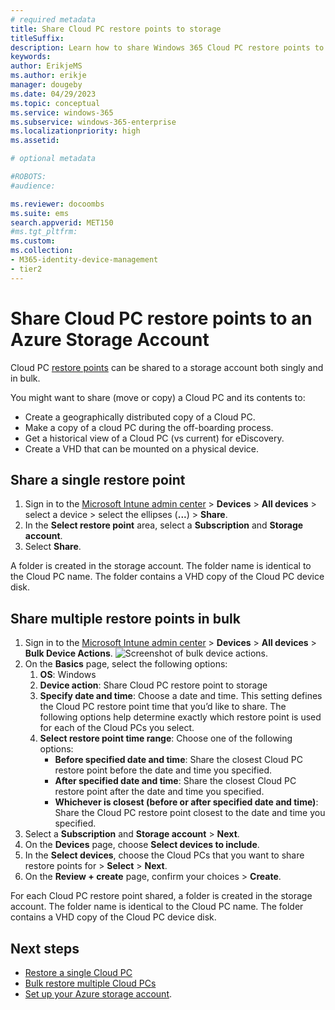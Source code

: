 ```yaml
---
# required metadata
title: Share Cloud PC restore points to storage
titleSuffix:
description: Learn how to share Windows 365 Cloud PC restore points to an Azure Storage Account.
keywords:
author: ErikjeMS 
ms.author: erikje
manager: dougeby
ms.date: 04/29/2023
ms.topic: conceptual
ms.service: windows-365
ms.subservice: windows-365-enterprise
ms.localizationpriority: high
ms.assetid: 

# optional metadata

#ROBOTS:
#audience:

ms.reviewer: docoombs
ms.suite: ems
search.appverid: MET150
#ms.tgt_pltfrm:
ms.custom: 
ms.collection:
- M365-identity-device-management
- tier2
---
```


# Share Cloud PC restore points to an Azure Storage Account

Cloud PC [restore points](restore-overview.md) can be shared to a storage account both singly and in bulk.

You might want to share (move or copy) a Cloud PC and its contents to:

- Create a geographically distributed copy of a Cloud PC.
- Make a copy of a cloud PC during the off-boarding process.
- Get a historical view of a Cloud PC (vs current) for eDiscovery.
- Create a VHD that can be mounted on a physical device.

## Share a single restore point

1. Sign in to the [Microsoft Intune admin center](https://go.microsoft.com/fwlink/?linkid=2109431) > **Devices** > **All devices** > select a device > select the ellipses (**...**) > **Share**.
1. In the **Select restore point** area, select a **Subscription** and **Storage account**.
1. Select **Share**.

A folder is created in the storage account. The folder name is identical to the Cloud PC name. The folder contains a VHD copy of the Cloud PC device disk.

## Share multiple restore points in bulk

1. Sign in to the [Microsoft Intune admin center](https://go.microsoft.com/fwlink/?linkid=2109431) > **Devices** > **All devices** > **Bulk Device Actions**.
![Screenshot of bulk device actions.](./media/restore-bulk/bulk-device-actions.png)
1. On the **Basics** page, select the following options:
    1. **OS**: Windows
    1. **Device action**: Share Cloud PC restore point to storage
    1. **Specify date and time**: Choose a date and time. This setting defines the Cloud PC restore point time that you’d like to share. The following options help determine exactly which restore point is used for each of the Cloud PCs you select.
    1. **Select restore point time range**: Choose one of the following options:
        - **Before specified date and time**: Share the closest Cloud PC restore point before the date and time you specified.
        - **After specified date and time**: Share the closest Cloud PC restore point after the date and time you specified.
        - **Whichever is closest (before or after specified date and time)**: Share the Cloud PC restore point closest to the date and time you specified.
1. Select a **Subscription** and **Storage account** > **Next**.
1. On the **Devices** page, choose **Select devices to include**.
1. In the **Select devices**, choose the Cloud PCs that you want to share restore points for > **Select** > **Next**.
1. On the **Review + create** page, confirm your choices > **Create**.

For each Cloud PC restore point shared, a folder is created in the storage account. The folder name is identical to the Cloud PC name. The folder contains a VHD copy of the Cloud PC device disk.

<!-- ########################## --> 
## Next steps

- [Restore a single Cloud PC](restore-single-cloud-pc.md)
- [Bulk restore multiple Cloud PCs](restore-bulk.md)
- [Set up your Azure storage account](place-cloud-pc-under-review.md).

